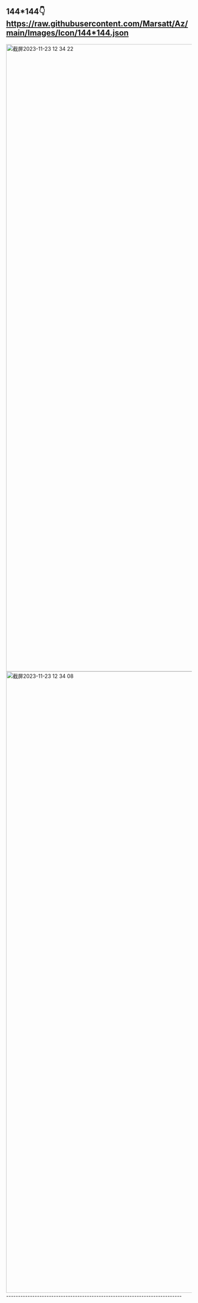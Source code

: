 144*144👇
https://raw.githubusercontent.com/Marsatt/Az/main/Images/Icon/144*144.json
--------------------------------------------------------------------------
<img width="1700" alt="截屏2023-11-23 12 34 22" src="https://github.com/Marsatt/Az/assets/62168278/9a196395-4f32-4e0c-b192-44f34fd8943a">
<img width="1684" alt="截屏2023-11-23 12 34 08" src="https://github.com/Marsatt/Az/assets/62168278/0e55750c-756d-46fc-8557-bc74d0bdcead">
--------------------------------------------------------------------------
